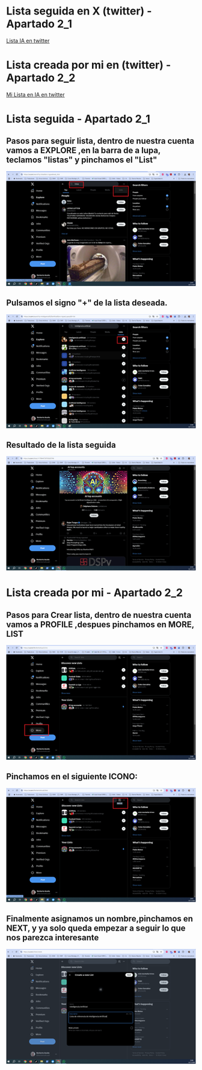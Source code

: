 # Lista seguida en X (twitter) - Apartado 2_1
[Lista IA en twitter](https://x.com/i/lists/1179844739765620744)

# Lista creada por mi en (twitter) - Apartado 2_2
[Mi Lista en IA en twitter](https://x.com/i/lists/1861170456658878918)
#
#
#
#
#
#
# Lista seguida - Apartado 2_1
## Pasos para seguir lista, dentro de nuestra cuenta vamos a EXPLORE ,en la barra de a lupa, teclamos "listas" y pinchamos el "List"
![Paso1](img/TareaPIA01_Imagen_seguir_lista_X_1.png)
## Pulsamos el signo "+" de la lista deseada.
![Paso2](img/TareaPIA01_Imagen_seguir_lista_X_2.png)
## Resultado de la lista seguida
![Paso3](img/TareaPIA01_Imagen_seguir_lista_X_Fin.png)
#
#
#
#
#
# Lista creada por mi - Apartado 2_2
## Pasos para Crear lista, dentro de nuestra cuenta vamos a PROFILE ,despues pinchamos en MORE, LIST
![Paso1](img/TareaPIA01_Imagen_crear_lista_X.png)
## Pinchamos en el siguiente ICONO:
![Paso2](img/TareaPIA01_Imagen_crear_lista_X_2.png)
## Finalmente asignamos un nombre,pinchamos en NEXT, y ya solo queda empezar a seguir lo que nos parezca interesante
![Paso3](img/TareaPIA01_Imagen_crear_lista_X_3.png)

